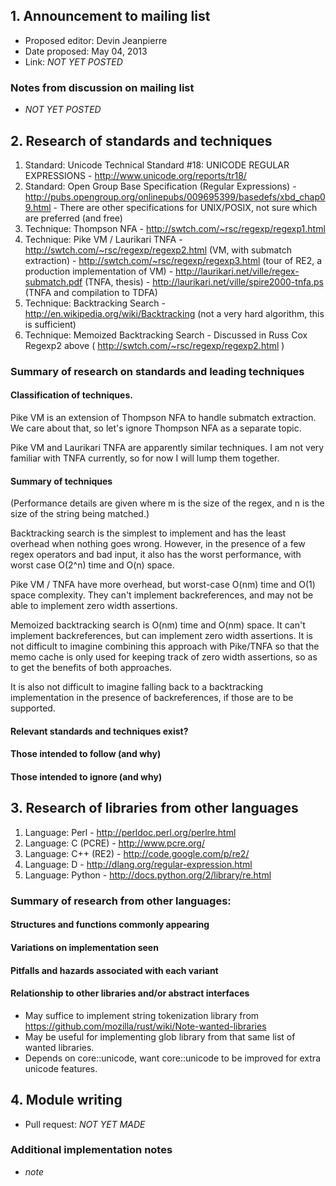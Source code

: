 ## 1. Announcement to mailing list

  - Proposed editor: Devin Jeanpierre
  - Date proposed: May 04, 2013
  - Link: _NOT YET POSTED_

###  Notes from discussion on mailing list

  - _NOT YET POSTED_

## 2. Research of standards and techniques

  1. Standard: Unicode Technical Standard #18: UNICODE REGULAR EXPRESSIONS
    - http://www.unicode.org/reports/tr18/
  2. Standard: Open Group Base Specification (Regular Expressions)
    - http://pubs.opengroup.org/onlinepubs/009695399/basedefs/xbd_chap09.html
    - There are other specifications for UNIX/POSIX, not sure which are preferred (and free)
  1. Technique: Thompson NFA
    - http://swtch.com/~rsc/regexp/regexp1.html
  2. Technique: Pike VM / Laurikari TNFA
    - http://swtch.com/~rsc/regexp/regexp2.html (VM, with submatch extraction)
    - http://swtch.com/~rsc/regexp/regexp3.html (tour of RE2, a production implementation of VM)
    - http://laurikari.net/ville/regex-submatch.pdf (TNFA, thesis)
    - http://laurikari.net/ville/spire2000-tnfa.ps (TNFA and compilation to TDFA)
  3. Technique: Backtracking Search
    - http://en.wikipedia.org/wiki/Backtracking (not a very hard algorithm, this is sufficient)
  4. Technique: Memoized Backtracking Search
    - Discussed in Russ Cox Regexp2 above ( http://swtch.com/~rsc/regexp/regexp2.html )

### Summary of research on standards and leading techniques

#### Classification of techniques.

Pike VM is an extension of Thompson NFA to handle submatch extraction. We care about that, so let's ignore Thompson NFA as a separate topic.

Pike VM and Laurikari TNFA are apparently similar techniques. I am not very familiar with TNFA currently, so for now I will lump them together.

#### Summary of techniques

(Performance details are given where m is the size of the regex, and n is the size of the string being matched.)

Backtracking search is the simplest to implement and has the least overhead when nothing goes wrong. However, in the presence of a few regex operators and bad input, it also has the worst performance, with worst case O(2^n) time and O(n) space.

Pike VM / TNFA have more overhead, but worst-case O(nm) time and O(1) space complexity. They can't implement backreferences, and may not be able to implement zero width assertions.

Memoized backtracking search is O(nm) time and O(nm) space. It can't implement backreferences, but can implement zero width assertions. It is not difficult to imagine combining this approach with Pike/TNFA so that the memo cache is only used for keeping track of zero width assertions, so as to get the benefits of both approaches.

It is also not difficult to imagine falling back to a backtracking implementation in the presence of backreferences, if those are to be supported.

#### Relevant standards and techniques exist?
#### Those intended to follow (and why)
#### Those intended to ignore (and why)

## 3. Research of libraries from other languages

  1. Language: Perl
    - http://perldoc.perl.org/perlre.html
  2. Language: C (PCRE)
    - http://www.pcre.org/
  4. Language: C++ (RE2)
    - http://code.google.com/p/re2/
  5. Language: D
    - http://dlang.org/regular-expression.html
  6. Language: Python
    - http://docs.python.org/2/library/re.html

### Summary of research from other languages:
#### Structures and functions commonly appearing
#### Variations on implementation seen
#### Pitfalls and hazards associated with each variant
#### Relationship to other libraries and/or abstract interfaces

- May suffice to implement string tokenization library from https://github.com/mozilla/rust/wiki/Note-wanted-libraries
- May be useful for implementing glob library from that same list of wanted libraries.
- Depends on core::unicode, want core::unicode to be improved for extra unicode features.

## 4. Module writing

  - Pull request: _NOT YET MADE_

### Additional implementation notes

  - _note_